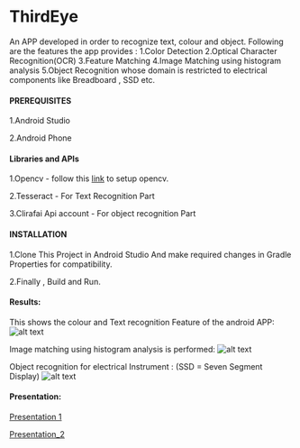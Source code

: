 # ThirdEye

An APP developed in order to recognize text, colour and object.
Following are the features the app provides :
1.Color Detection
2.Optical Character Recognition(OCR)
3.Feature Matching
4.Image Matching using histogram analysis
5.Object Recognition whose domain is restricted to electrical components like Breadboard , SSD etc.

#### PREREQUISITES 

1.Android Studio 

2.Android Phone

#### Libraries and APIs

1.Opencv - follow this [link](http://stackoverflow.com/questions/27406303/opencv-in-android-studio) to setup opencv.

2.Tesseract - For Text Recognition Part

3.Clirafai Api account - For object recognition Part

#### INSTALLATION

1.Clone This Project in Android Studio And make required changes in Gradle Properties for compatibility.

2.Finally , Build and Run.

#### Results:
This shows the colour and Text recognition Feature of the android APP:
![alt text](https://github.com/Ayush-IITP/ThirdEye/blob/master/Screenshot%20from%202019-01-26%2016-10-40.png)

Image matching using histogram analysis is performed:
![alt text](https://github.com/Ayush-IITP/ThirdEye/blob/master/Screenshot%20from%202019-01-26%2016-10-49.png)

Object recognition for electrical Instrument : (SSD = Seven Segment Display)
![alt text](https://github.com/Ayush-IITP/ThirdEye/blob/master/Screenshot%20from%202019-01-26%2016-10-54.png)

#### Presentation:
[Presentation 1](https://github.com/Ayush-IITP/ThirdEye/blob/master/OBJECT%20RECOGNITION.pptx)

[Presentation_2](https://github.com/Ayush-IITP/ThirdEye/blob/master/Group8_presentation.pptx)

